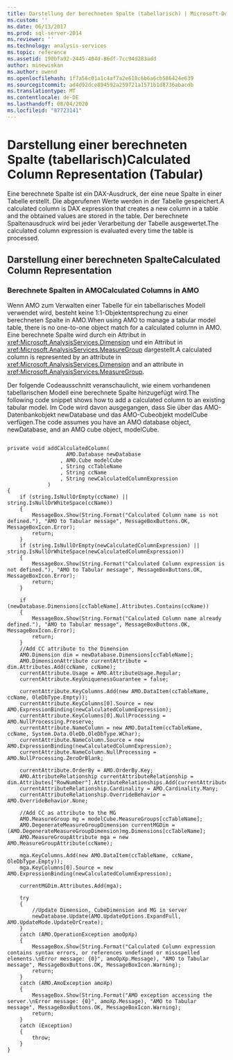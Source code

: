 ```yaml
---
title: Darstellung der berechneten Spalte (tabellarisch) | Microsoft-Dokumentation
ms.custom: ''
ms.date: 06/13/2017
ms.prod: sql-server-2014
ms.reviewer: ''
ms.technology: analysis-services
ms.topic: reference
ms.assetid: 190bfa92-2445-404d-86df-7cc94d283add
author: minewiskan
ms.author: owend
ms.openlocfilehash: 1f7a56c01a1c4af7a2e618c6b6a6cb586424e639
ms.sourcegitcommit: ad4d92dce894592a259721a1571b1d8736abacdb
ms.translationtype: MT
ms.contentlocale: de-DE
ms.lasthandoff: 08/04/2020
ms.locfileid: "87723141"
---
```

# <a name="calculated-column-representation-tabular"></a><span data-ttu-id="4e728-102">Darstellung einer berechneten Spalte (tabellarisch)</span><span class="sxs-lookup"><span data-stu-id="4e728-102">Calculated Column Representation (Tabular)</span></span>
  <span data-ttu-id="4e728-103">Eine berechnete Spalte ist ein DAX-Ausdruck, der eine neue Spalte in einer Tabelle erstellt. Die abgerufenen Werte werden in der Tabelle gespeichert.</span><span class="sxs-lookup"><span data-stu-id="4e728-103">A calculated column is DAX expression that creates a new column in a table and the obtained values are stored in the table.</span></span> <span data-ttu-id="4e728-104">Der berechnete Spaltenausdruck wird bei jeder Verarbeitung der Tabelle ausgewertet.</span><span class="sxs-lookup"><span data-stu-id="4e728-104">The calculated column expression is evaluated every time the table is processed.</span></span>  
  
## <a name="calculated-column-representation"></a><span data-ttu-id="4e728-105">Darstellung einer berechneten Spalte</span><span class="sxs-lookup"><span data-stu-id="4e728-105">Calculated Column Representation</span></span>  
  
### <a name="calculated-columns-in-amo"></a><span data-ttu-id="4e728-106">Berechnete Spalten in AMO</span><span class="sxs-lookup"><span data-stu-id="4e728-106">Calculated Columns in AMO</span></span>  
 <span data-ttu-id="4e728-107">Wenn AMO zum Verwalten einer Tabelle für ein tabellarisches Modell verwendet wird, besteht keine 1:1-Objektentsprechung zu einer berechneten Spalte in AMO.</span><span class="sxs-lookup"><span data-stu-id="4e728-107">When using AMO to manage a tabular model table, there is no one-to-one object match for a calculated column in AMO.</span></span> <span data-ttu-id="4e728-108">Eine berechnete Spalte wird durch ein Attribut in <xref:Microsoft.AnalysisServices.Dimension> und ein Attribut in <xref:Microsoft.AnalysisServices.MeasureGroup> dargestellt.</span><span class="sxs-lookup"><span data-stu-id="4e728-108">A calculated column is represented by an attribute in <xref:Microsoft.AnalysisServices.Dimension> and an attribute in <xref:Microsoft.AnalysisServices.MeasureGroup>.</span></span>  
  
 <span data-ttu-id="4e728-109">Der folgende Codeausschnitt veranschaulicht, wie einem vorhandenen tabellarischen Modell eine berechnete Spalte hinzugefügt wird.</span><span class="sxs-lookup"><span data-stu-id="4e728-109">The following code snippet shows how to add a calculated column to an existing tabular model.</span></span> <span data-ttu-id="4e728-110">Im Code wird davon ausgegangen, dass Sie über das AMO-Datenbankobjekt newDatabase und das AMO-Cubeobjekt modelCube verfügen.</span><span class="sxs-lookup"><span data-stu-id="4e728-110">The code assumes you have an AMO database object, newDatabase, and an AMO cube object, modelCube.</span></span>  
  
```  
  
private void addCalculatedColumn(  
                   AMO.Database newDatabase  
                 , AMO.Cube modelCube  
                 , String ccTableName  
                 , String ccName  
                 , String newCalculatedColumnExpression  
             )  
{  
    if (string.IsNullOrEmpty(ccName) || string.IsNullOrWhiteSpace(ccName))  
    {  
        MessageBox.Show(String.Format("Calculated Column name is not defined."), "AMO to Tabular message", MessageBoxButtons.OK, MessageBoxIcon.Error);  
        return;  
    }  
    if (string.IsNullOrEmpty(newCalculatedColumnExpression) || string.IsNullOrWhiteSpace(newCalculatedColumnExpression))  
    {  
        MessageBox.Show(String.Format("Calculated Column expression is not defined."), "AMO to Tabular message", MessageBoxButtons.OK, MessageBoxIcon.Error);  
        return;  
    }  
  
    if (newDatabase.Dimensions[ccTableName].Attributes.Contains(ccName))  
    {  
        MessageBox.Show(String.Format("Calculated Column name already defined."), "AMO to Tabular message", MessageBoxButtons.OK, MessageBoxIcon.Error);  
        return;  
    }  
    //Add CC attribute to the Dimension  
    AMO.Dimension dim = newDatabase.Dimensions[ccTableName];  
    AMO.DimensionAttribute currentAttribute = dim.Attributes.Add(ccName, ccName);  
    currentAttribute.Usage = AMO.AttributeUsage.Regular;  
    currentAttribute.KeyUniquenessGuarantee = false;  
  
    currentAttribute.KeyColumns.Add(new AMO.DataItem(ccTableName, ccName, OleDbType.Empty));  
    currentAttribute.KeyColumns[0].Source = new AMO.ExpressionBinding(newCalculatedColumnExpression);  
    currentAttribute.KeyColumns[0].NullProcessing = AMO.NullProcessing.Preserve;  
    currentAttribute.NameColumn = new AMO.DataItem(ccTableName, ccName, System.Data.OleDb.OleDbType.WChar);  
    currentAttribute.NameColumn.Source = new AMO.ExpressionBinding(newCalculatedColumnExpression);  
    currentAttribute.NameColumn.NullProcessing = AMO.NullProcessing.ZeroOrBlank;  
  
    currentAttribute.OrderBy = AMO.OrderBy.Key;  
    AMO.AttributeRelationship currentAttributeRelationship = dim.Attributes["RowNumber"].AttributeRelationships.Add(currentAttribute.ID);  
    currentAttributeRelationship.Cardinality = AMO.Cardinality.Many;  
    currentAttributeRelationship.OverrideBehavior = AMO.OverrideBehavior.None;  
  
    //Add CC as attribute to the MG  
    AMO.MeasureGroup mg = modelCube.MeasureGroups[ccTableName];  
    AMO.DegenerateMeasureGroupDimension currentMGDim = (AMO.DegenerateMeasureGroupDimension)mg.Dimensions[ccTableName];  
    AMO.MeasureGroupAttribute mga = new AMO.MeasureGroupAttribute(ccName);  
  
    mga.KeyColumns.Add(new AMO.DataItem(ccTableName, ccName, OleDbType.Empty));  
    mga.KeyColumns[0].Source = new AMO.ExpressionBinding(newCalculatedColumnExpression);  
  
    currentMGDim.Attributes.Add(mga);  
  
    try  
    {  
        //Update Dimension, CubeDimension and MG in server  
        newDatabase.Update(AMO.UpdateOptions.ExpandFull, AMO.UpdateMode.UpdateOrCreate);  
    }  
    catch (AMO.OperationException amoOpXp)  
    {  
        MessageBox.Show(String.Format("Calculated Column expression contains syntax errors, or references undefined or missspelled elements.\nError message: {0}", amoOpXp.Message), "AMO to Tabular message", MessageBoxButtons.OK, MessageBoxIcon.Warning);  
        return;  
    }  
    catch (AMO.AmoException amoXp)  
    {  
        MessageBox.Show(String.Format("AMO exception accessing the server.\nError message: {0}", amoXp.Message), "AMO to Tabular message", MessageBoxButtons.OK, MessageBoxIcon.Warning);  
        return;  
    }  
    catch (Exception)  
    {  
        throw;  
    }  
}  
  
```  
  
  
